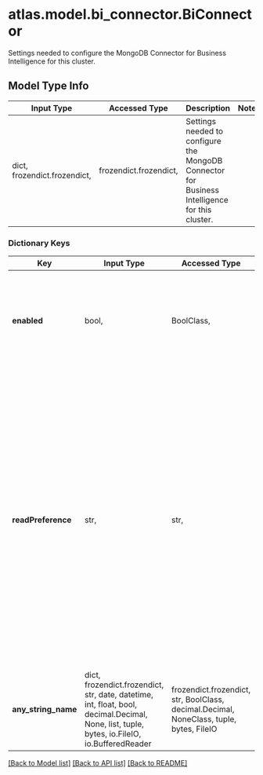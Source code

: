 # atlas.model.bi_connector.BiConnector

Settings needed to configure the MongoDB Connector for Business Intelligence for this cluster.

## Model Type Info
Input Type | Accessed Type | Description | Notes
------------ | ------------- | ------------- | -------------
dict, frozendict.frozendict,  | frozendict.frozendict,  | Settings needed to configure the MongoDB Connector for Business Intelligence for this cluster. | 

### Dictionary Keys
Key | Input Type | Accessed Type | Description | Notes
------------ | ------------- | ------------- | ------------- | -------------
**enabled** | bool,  | BoolClass,  | Flag that indicates whether MongoDB Connector for Business Intelligence is enabled on the specified cluster. | [optional] 
**readPreference** | str,  | str,  | Data source node designated for the MongoDB Connector for Business Intelligence on MongoDB Cloud. The MongoDB Connector for Business Intelligence on MongoDB Cloud reads data from the primary, secondary, or analytics node based on your read preferences. Defaults to &#x60;ANALYTICS&#x60; node, or &#x60;SECONDARY&#x60; if there are no &#x60;ANALYTICS&#x60; nodes. | [optional] must be one of ["PRIMARY", "SECONDARY", "ANALYTICS", ] 
**any_string_name** | dict, frozendict.frozendict, str, date, datetime, int, float, bool, decimal.Decimal, None, list, tuple, bytes, io.FileIO, io.BufferedReader | frozendict.frozendict, str, BoolClass, decimal.Decimal, NoneClass, tuple, bytes, FileIO | any string name can be used but the value must be the correct type | [optional]

[[Back to Model list]](../../README.md#documentation-for-models) [[Back to API list]](../../README.md#documentation-for-api-endpoints) [[Back to README]](../../README.md)

